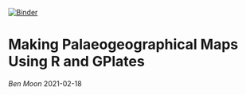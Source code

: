 [![Binder](https://mybinder.org/badge_logo.svg)](https://mybinder.org/v2/gh/benjaminmoon/palaeomap_example/HEAD)

# Making Palaeogeographical Maps Using R and GPlates

_Ben Moon_ 2021-02-18
